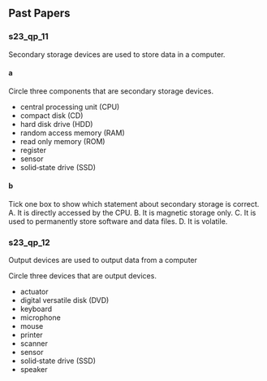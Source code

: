 ## Past Papers
### s23_qp_11

Secondary storage devices are used to store data in a computer.

#### a
Circle three components that are secondary storage devices.
- central processing unit (CPU)
- compact disk (CD)
- hard disk drive (HDD) 
- random access memory (RAM) 
- read only memory (ROM)
- register
- sensor 
- solid‑state drive (SSD)

#### b
Tick one box to show which statement about secondary storage is correct.
A. It is directly accessed by the CPU.
B. It is magnetic storage only.
C. It is used to permanently store software and data files.
D. It is volatile.


### s23_qp_12
Output devices are used to output data from a computer

Circle three devices that are output devices.

- actuator 
- digital versatile disk (DVD) 
- keyboard
- microphone 
- mouse 
- printer 
- scanner
- sensor 
- solid‑state drive (SSD) 
- speaker